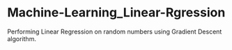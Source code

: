 # Machine-Learning_Linear-Rgression
Performing Linear Regression on random numbers using Gradient Descent algorithm.
